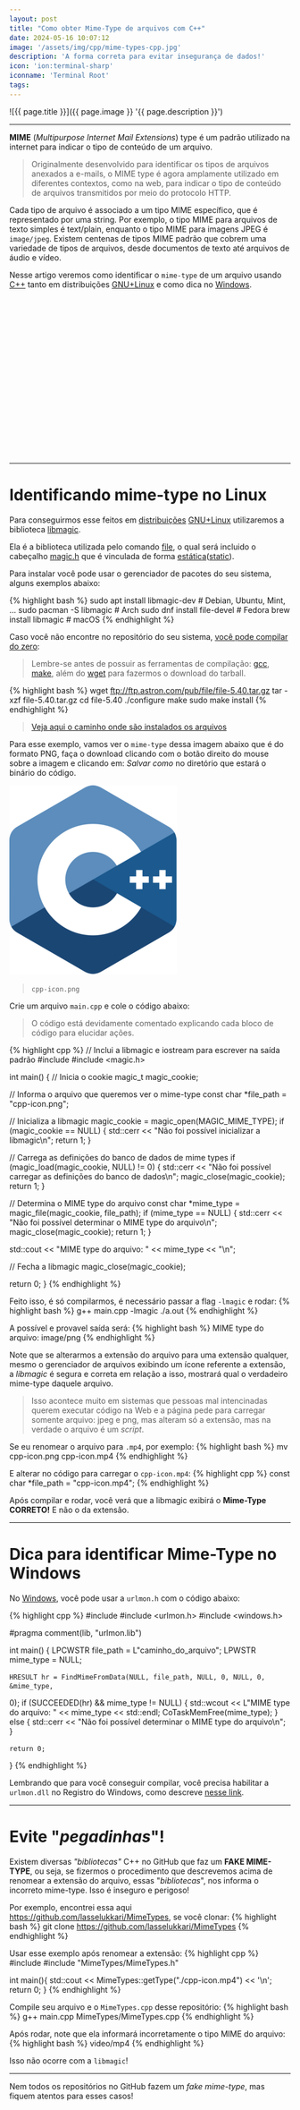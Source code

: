 ```yaml
---
layout: post
title: "Como obter Mime-Type de arquivos com C++"
date: 2024-05-16 10:07:12
image: '/assets/img/cpp/mime-types-cpp.jpg'
description: 'A forma correta para evitar insegurança de dados!'
icon: 'ion:terminal-sharp'
iconname: 'Terminal Root'
tags:
---
```


![{{ page.title }}]({{ page.image }} '{{ page.description }}')

---

**MIME** (*Multipurpose Internet Mail Extensions*) type é um padrão utilizado na internet para indicar o tipo de conteúdo de um arquivo. 

> Originalmente desenvolvido para identificar os tipos de arquivos anexados a e-mails, o MIME type é agora amplamente utilizado em diferentes contextos, como na web, para indicar o tipo de conteúdo de arquivos transmitidos por meio do protocolo HTTP.

Cada tipo de arquivo é associado a um tipo MIME específico, que é representado por uma string. Por exemplo, o tipo MIME para arquivos de texto simples é text/plain, enquanto o tipo MIME para imagens JPEG é `image/jpeg`. Existem centenas de tipos MIME padrão que cobrem uma variedade de tipos de arquivos, desde documentos de texto até arquivos de áudio e vídeo.

Nesse artigo veremos como identificar o `mime-type` de um arquivo usando [C++](https://terminalroot.com.br/tags#cpp) tanto em distribuições [GNU+Linux](https://terminalroot.com.br/tags#gnulinux) e como dica no [Windows](https://terminalroot.com.br/tags#windows).


<!-- SQUARE - GAMES ROOT -->
<script async src="//pagead2.googlesyndication.com/pagead/js/adsbygoogle.js"></script>
<ins class="adsbygoogle"
style="display:inline-block;width:336px;height:280px"
data-ad-client="ca-pub-2838251107855362"
data-ad-slot="5351066970"></ins>
<script>
(adsbygoogle = window.adsbygoogle || []).push({});
</script>

---

# Identificando mime-type no Linux
Para conseguirmos esse feitos em [distribuições](https://terminalroot.com.br/tags#distro) [GNU+Linux](https://terminalroot.com.br/tags#gnulinux) utilizaremos a biblioteca [libmagic](https://terminalroot.com.br/tags#https://man.netbsd.org/libmagic.3).

Ela é a biblioteca utilizada pelo comando [file](https://darwinsys.com/file/), o qual será incluido o cabeçalho [magic.h](https://github.com/torvalds/linux/blob/master/include/uapi/linux/magic.h) que é vinculada de forma [estática](https://en.wikipedia.org/wiki/Static_library)([static](https://www.ibm.com/docs/pt-br/integration-bus/10.0?topic=libraries-static)).

Para instalar você pode usar o gerenciador de pacotes do seu sistema, alguns exemplos abaixo:

{% highlight bash %}
sudo apt install libmagic-dev # Debian, Ubuntu, Mint, ...
sudo pacman -S libmagic # Arch
sudo dnf install file-devel # Fedora
brew install libmagic # macOS
{% endhighlight %}

Caso você não encontre no repositório do seu sistema, <u>você pode compilar do zero</u>:
> Lembre-se antes de possuir as ferramentas de compilação: [gcc](https://terminalroot.com.br/tags#gcc), [make](https://terminalroot.com.br/tags#make), além do [wget](https://terminalroot.com.br/2019/05/aprenda-a-explorar-o-comando-wget.html) para fazermos o download do tarball.

{% highlight bash %}
wget ftp://ftp.astron.com/pub/file/file-5.40.tar.gz
tar -xzf file-5.40.tar.gz
cd file-5.40
./configure
make
sudo make install
{% endhighlight %}
> [Veja aqui o caminho onde são instalados os arquivos](https://gist.github.com/terroo/8adeb310dac49dca7eb5529b53600ac8)

Para esse exemplo, vamos ver o `mime-type` dessa imagem abaixo que é do formato PNG, faça o download clicando com o botão direito do mouse sobre a imagem e clicando em: *Salvar como* no diretório que estará o binário do código.

![imagem: cpp-icon.png, para download](/assets/img/cpp/cpp-icon.png) 
> `cpp-icon.png`

Crie um arquivo `main.cpp` e cole o código abaixo:
> O código está devidamente comentado explicando cada bloco de código para elucidar ações.

{% highlight cpp %}
// Inclui a libmagic e iostream para escrever na saída padrão
#include <iostream>
#include <magic.h>

int main() {
  // Inicia o cookie
  magic_t magic_cookie;

  // Informa o arquivo que queremos ver o mime-type
  const char *file_path = "cpp-icon.png";

  // Inicializa a libmagic
  magic_cookie = magic_open(MAGIC_MIME_TYPE);
  if (magic_cookie == NULL) {
    std::cerr << "Não foi possível inicializar a libmagic\n";
    return 1;
  }

  // Carrega as definições do banco de dados de mime types
  if (magic_load(magic_cookie, NULL) != 0) {
    std::cerr << "Não foi possível carregar as definições do banco de dados\n";
    magic_close(magic_cookie);
    return 1;
  }

  // Determina o MIME type do arquivo
  const char *mime_type = magic_file(magic_cookie, file_path);
  if (mime_type == NULL) {
    std::cerr << "Não foi possível determinar o MIME type do arquivo\n";
    magic_close(magic_cookie);
    return 1;
  }

  std::cout << "MIME type do arquivo: " << mime_type << "\n";

  // Fecha a libmagic
  magic_close(magic_cookie);

  return 0;
}
{% endhighlight %}

Feito isso, é só compilarmos, é necessário passar a flag `-lmagic` e rodar:
{% highlight bash %}
g++ main.cpp -lmagic
./a.out
{% endhighlight %}

A possível e provavel saída será:
{% highlight bash %}
MIME type do arquivo: image/png
{% endhighlight %}

Note que se alterarmos a extensão do arquivo para uma extensão qualquer, mesmo o gerenciador de arquivos exibindo um ícone referente a extensão, a *libmagic* é segura e correta em relação a isso, mostrará qual o verdadeiro mime-type daquele arquivo.
> Isso acontece muito em sistemas que pessoas mal intencinadas querem executar código na Web e a página pede para carregar somente arquivo: jpeg e png, mas alteram só a extensão, mas na verdade o arquivo é um *script*.

Se eu renomear o arquivo para `.mp4`, por exemplo:
{% highlight bash %}
mv cpp-icon.png cpp-icon.mp4
{% endhighlight %}

E alterar no código para carregar o `cpp-icon.mp4`:
{% highlight cpp %}
const char *file_path = "cpp-icon.mp4";
{% endhighlight %}

Após compilar e rodar, você verá que a libmagic exibirá o **Mime-Type CORRETO!** E não o da extensão.


<!-- RECTANGLE 2 - OnParagragraph -->
<script async src="//pagead2.googlesyndication.com/pagead/js/adsbygoogle.js"></script>
<ins class="adsbygoogle"
style="display:block; text-align:center;"
data-ad-layout="in-article"
data-ad-format="fluid"
data-ad-client="ca-pub-2838251107855362"
data-ad-slot="8549252987"></ins>
<script>
(adsbygoogle = window.adsbygoogle || []).push({});
</script>

---

# Dica para identificar Mime-Type no Windows
No [Windows](https://terminalroot.com.br/tags#windows), você pode usar a `urlmon.h` com o código abaixo:

{% highlight cpp %}
#include <iostream>
#include <urlmon.h>
#include <windows.h>

#pragma comment(lib, "urlmon.lib")

int main() {
    LPCWSTR file_path = L"caminho_do_arquivo";
    LPWSTR mime_type = NULL;

    HRESULT hr = FindMimeFromData(NULL, file_path, NULL, 0, NULL, 0, &mime_type,
0); if (SUCCEEDED(hr) && mime_type != NULL) { std::wcout << L"MIME type do
arquivo: " << mime_type << std::endl; CoTaskMemFree(mime_type); } else {
        std::cerr << "Não foi possível determinar o MIME type do arquivo\n";
    }

    return 0;
}
{% endhighlight %}

Lembrando que para você conseguir compilar, você precisa habilitar a `urlmon.dll` no Registro do Windows, como descreve [nesse link](https://answers.microsoft.com/en-us/windows/forum/all/lost-urlmondll/13eddedb-444c-40b8-9bf6-871f95741eee).

---

# Evite "*pegadinhas*"!
Existem diversas *"bibliotecas"* C++ no GitHub que faz um **FAKE MIME-TYPE**, ou seja, se fizermos o procedimento que descrevemos acima de renomear a extensão do arquivo, essas "*bibliotecas*", nos informa o incorreto mime-type. Isso é inseguro e perigoso!

Por exemplo, encontrei essa aqui <https://github.com/lasselukkari/MimeTypes>, se você clonar:
{% highlight bash %}
git clone https://github.com/lasselukkari/MimeTypes
{% endhighlight %}

Usar esse exemplo após renomear a extensão:
{% highlight cpp %}
#include <iostream>
#include "MimeTypes/MimeTypes.h"

int main(){
  std::cout << MimeTypes::getType("./cpp-icon.mp4") << '\n';
  return 0;
}
{% endhighlight %}

Compile seu arquivo e o `MimeTypes.cpp` desse repositório:
{% highlight bash %}
g++ main.cpp MimeTypes/MimeTypes.cpp 
{% endhighlight %}

Após rodar, note que ela informará incorretamente o tipo MIME do arquivo:
{% highlight bash %}
video/mp4
{% endhighlight %}

Isso não ocorre com a `libmagic`!

---

Nem todos os repositórios no GitHub fazem um *fake mime-type*, mas fiquem atentos para esses casos!


